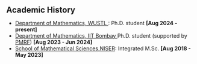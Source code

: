 <h1 id="Academic History"></h1>

<h2 style="margin: 60px 0px 10px;">Academic History</h2>
<ul>
  
<li> <a href = "https://math.wustl.edu">Department of Mathematics, WUSTL </a>: Ph.D. student  <strong>[Aug 2024 - present]</strong></li>
<li> <a href = "https://www.math.iitb.ac.in"> Department of Mathematics, IIT Bombay </a> Ph.D. student (supported by <a href = "https://www.pmrf.in">PMRF</a>) <strong>[Aug 2023 - Jun 2024]</strong> </li>
<li> <a href = "https://oldsite.niser.ac.in/sms/">School of Mathematical Sciences,NISER</a>: Integrated M.Sc. <strong> [Aug 2018 - May 2023] </strong></li>

</ul>
